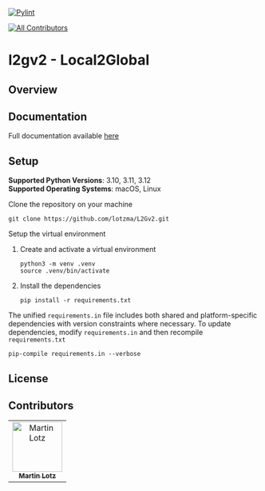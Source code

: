 
[![Pylint](https://github.com/lotzma/L2Gv2/actions/workflows/pylint.yml/badge.svg)](https://github.com/lotzma/L2Gv2/actions/workflows/pylint.yml)

<!-- ALL-CONTRIBUTORS-BADGE:START - Do not remove or modify this section -->
[![All Contributors](https://img.shields.io/badge/all_contributors-1-orange.svg?style=flat-square)](#contributors-)
<!-- ALL-CONTRIBUTORS-BADGE:END -->

# l2gv2 - Local2Global

## Overview

## Documentation

Full documentation available [here](https://github.com/lotzma/L2Gv2/blob/mihaela_start/docs/build/markdown/index.md)


## Setup


**Supported Python Versions**: 3.10, 3.11, 3.12  
**Supported Operating Systems**: macOS, Linux  

Clone the repository on your machine

```shell
git clone https://github.com/lotzma/L2Gv2.git
```

Setup the virtual environment

1. Create and activate a virtual environment
   ```shell
   python3 -m venv .venv
   source .venv/bin/activate
   ```

2. Install the dependencies

    ```shell
    pip install -r requirements.txt
    ```

The unified `requirements.in` file includes both shared and platform-specific dependencies with version constraints where necessary. To update dependencies, modify `requirements.in` and then recompile `requirements.txt`

```shell
pip-compile requirements.in --verbose
```

## License

## Contributors

<!-- ALL-CONTRIBUTORS-LIST:START - Do not remove or modify this section -->
<table>
  <tbody>
    <tr>
      <td align="center">
        <a href="https://github.com/lotzma">
            <img src="https://avatars.githubusercontent.com/u/22026207?v=4?v=4?s=100" width="100px;" alt="Martin Lotz"/>
            <br /><sub><b>Martin Lotz</b></sub>
        </a>
    </td>  
    </tr>
  </tbody>
</table>
<!-- ALL-CONTRIBUTORS-LIST:END -->